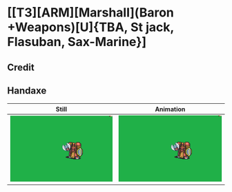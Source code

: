 # [\[T3\]\[ARM\]\[Marshall\]\(Baron +Weapons\)\[U\]{TBA, St jack, Flasuban, Sax-Marine}]

## Credit


	
## Handaxe

| Still | Animation |
| :---: | :-------: |
| ![Handaxe still](./Handaxe_000.png) | ![Handaxe animation](./Handaxe.gif) |
